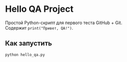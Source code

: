 # Hello QA Project

Простой Python-скрипт для первого теста GitHub + Git.  
Содержит `print("Привет, QA!")`.

## Как запустить

```bash
python hello_qa.py
